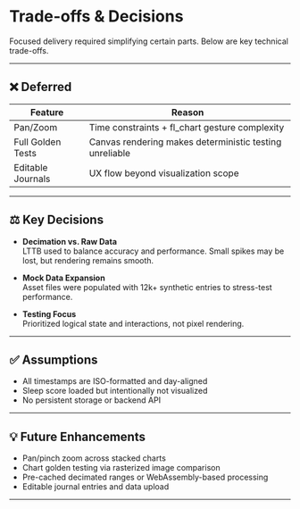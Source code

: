 # Trade-offs & Decisions

Focused delivery required simplifying certain parts. Below are key technical trade-offs.

---

## ❌ Deferred

| Feature           | Reason                                                  |
|-------------------|---------------------------------------------------------|
| Pan/Zoom          | Time constraints + fl_chart gesture complexity          |
| Full Golden Tests | Canvas rendering makes deterministic testing unreliable |
| Editable Journals | UX flow beyond visualization scope                      |

---

## ⚖️ Key Decisions

- **Decimation vs. Raw Data**  
  LTTB used to balance accuracy and performance. Small spikes may be lost, but rendering remains smooth.

- **Mock Data Expansion**  
  Asset files were populated with 12k+ synthetic entries to stress-test performance.

- **Testing Focus**  
  Prioritized logical state and interactions, not pixel rendering.

---

## ✅ Assumptions

- All timestamps are ISO-formatted and day-aligned  
- Sleep score loaded but intentionally not visualized  
- No persistent storage or backend API

---

## 💡 Future Enhancements

- Pan/pinch zoom across stacked charts  
- Chart golden testing via rasterized image comparison  
- Pre-cached decimated ranges or WebAssembly-based processing  
- Editable journal entries and data upload

---


